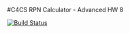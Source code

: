 #C4CS RPN Calculator - Advanced HW 8

[![Build Status](https://travis-ci.org/amitch28/c4cs-f17-rpn.svg?branch=master)](https://travis-ci.org/amitch28/c4cs-f17-rpn.svg?branch=master)

